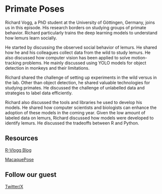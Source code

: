 # Primate Poses

Richard Vogg, a PhD student at the University of Göttingen, Germany, joins us in this episode. His research borders on studying groups of primate behavior. Richard particularly trains the deep learning models to understand how lemurs learn socially.

He started by discussing the observed social behavior of lemurs. He shared how he and his colleagues collect data from the wild to study lemurs. He also discussed how computer vision has been applied to solve motion-tracking problems. He mainly discussed using YOLO models for object detection in monkeys and their limitations.

Richard shared the challenge of setting up experiments in the wild versus in the lab. Other than object detection, he shared valuable technologies for studying primates. He discussed the challenge of unlabelled data and strategies to label data efficiently.

Richard also discussed the tools and libraries he used to develop his models. He shared how computer scientists and biologists can enhance the adoption of these models in the coming year. Given the low amount of labeled data on lemurs, Richard discussed how models were developed to identify lemurs. He discussed the tradeoffs between R and Python. 


## Resources

[R-Vlogg Blog](https://r-vogg-blog.netlify.app/)

[MacaquePose](https://paperswithcode.com/dataset/macaquepose)


## Follow our guest

[Twitter/X](https://x.com/richard_vogg?lang=en)
